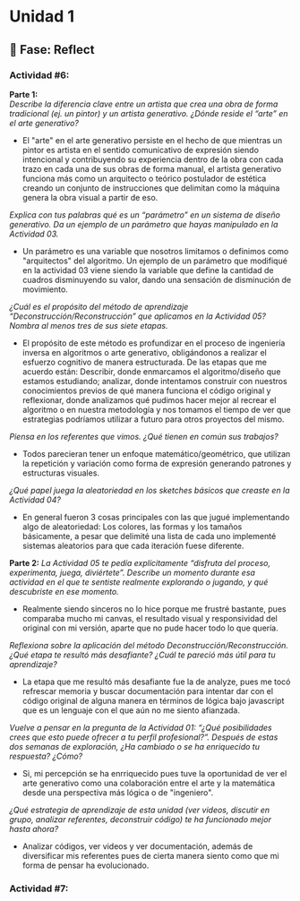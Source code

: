 # Unidad 1

## 🤔 Fase: Reflect

### Actividad #6:

**Parte 1:**  
_Describe la diferencia clave entre un artista que crea una obra de forma tradicional (ej. un pintor) y un artista generativo. ¿Dónde reside el “arte” en el arte generativo?_
- El "arte" en el arte generativo persiste en el hecho de que mientras un pintor es artista en el sentido comunicativo de expresión siendo intencional y contribuyendo su experiencia dentro de la obra con cada trazo en cada una de sus obras de forma manual, el artista generativo funciona más como un arquitecto o teórico postulador de estética creando un conjunto de instrucciones que delimitan como la máquina genera la obra visual a partir de eso.

_Explica con tus palabras qué es un “parámetro” en un sistema de diseño generativo. Da un ejemplo de un parámetro que hayas manipulado en la Actividad 03._  
- Un parámetro es una variable que nosotros limitamos o definimos como "arquitectos" del algoritmo. Un ejemplo de un parámetro que modifiqué en la actividad 03 viene siendo la variable que define la cantidad de cuadros disminuyendo su valor, dando una sensación de disminución de movimiento.

_¿Cuál es el propósito del método de aprendizaje “Deconstrucción/Reconstrucción” que aplicamos en la Actividad 05? Nombra al menos tres de sus siete etapas._  
- El propósito de este método es profundizar en el proceso de ingeniería inversa en algoritmos o arte generativo, obligándonos a realizar el esfuerzo cognitivo de manera estructurada. De las etapas que me acuerdo están: Describir, donde enmarcamos el algoritmo/diseño que estamos estudiando; analizar, donde intentamos construir con nuestros conocimientos previos de qué manera funciona el código original y reflexionar, donde analizamos qué pudimos hacer mejor al recrear el algoritmo o en nuestra metodología y nos tomamos el tiempo de ver que estrategias podríamos utilizar a futuro para otros proyectos del mismo.

_Piensa en los referentes que vimos. ¿Qué tienen en común sus trabajos?_
- Todos parecieran tener un enfoque matemático/geométrico, que utilizan la repetición y variación como forma de expresión generando patrones y estructuras visuales.

_¿Qué papel juega la aleatoriedad en los sketches básicos que creaste en la Actividad 04?_
- En general fueron 3 cosas principales con las que jugué implementando algo de aleatoriedad: Los colores, las formas y los tamaños básicamente, a pesar que delimité una lista de cada uno implementé sistemas aleatorios para que cada iteración fuese diferente.

**Parte 2:**
_La Actividad 05 te pedía explícitamente “disfruta del proceso, experimenta, juega, diviértete”. Describe un momento durante esa actividad en el que te sentiste realmente explorando o jugando, y qué descubriste en ese momento._
- Realmente siendo sinceros no lo hice porque me frustré bastante, pues comparaba mucho mi canvas, el resultado visual y responsividad del original con mi versión, aparte que no pude hacer todo lo que quería.

_Reflexiona sobre la aplicación del método Deconstrucción/Reconstrucción. ¿Qué etapa te resultó más desafiante? ¿Cuál te pareció más útil para tu aprendizaje?_
- La etapa que me resultó más desafiante fue la de analyze, pues me tocó refrescar memoria y buscar documentación para intentar dar con el código original de alguna manera en términos de lógica bajo javascript que es un lenguaje con el que aún no me siento afianzada.

_Vuelve a pensar en la pregunta de la Actividad 01: “¿Qué posibilidades crees que esto puede ofrecer a tu perfil profesional?”. Después de estas dos semanas de exploración, ¿Ha cambiado o se ha enriquecido tu respuesta? ¿Cómo?_
- Si, mi percepción se ha enrriquecido pues tuve la oportunidad de ver el arte generativo como una colaboración entre el arte y la matemática desde una perspectiva más lógica o de "ingeniero".

_¿Qué estrategia de aprendizaje de esta unidad (ver videos, discutir en grupo, analizar referentes, deconstruir código) te ha funcionado mejor hasta ahora?_
- Analizar códigos, ver videos y ver documentación, además de diversificar mis referentes pues de cierta manera siento como que mi forma de pensar ha evolucionado.

### Actividad #7:


